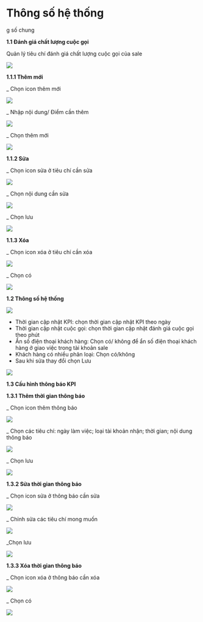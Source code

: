 # Thông số hệ thống

g số chung

**1.1 Đánh giá chất lượng cuộc gọi**

Quản lý tiêu chí đánh giá chất lượng cuộc gọi của sale

![](<../../../../../.gitbook/assets/image (444).png>)

**1.1.1 Thêm mới**

\_ Chọn icon thêm mới&#x20;

![](<../../../../../.gitbook/assets/image (475).png>)

\_ Nhập nội dung/ Điểm cần thêm&#x20;

![](<../../../../../.gitbook/assets/image (476).png>)

\_ Chọn thêm mới

![](<../../../../../.gitbook/assets/image (477).png>)

**1.1.2 Sửa**

\_ Chọn icon sửa ở tiêu chí cần sửa&#x20;

![](<../../../../../.gitbook/assets/image (478).png>)

\_ Chọn nội dung cần sửa&#x20;

![](<../../../../../.gitbook/assets/image (479).png>)

\_ Chọn lưu

![](<../../../../../.gitbook/assets/image (480).png>)

**1.1.3 Xóa**

\_ Chọn icon xóa ở tiêu chí cần xóa&#x20;

![](<../../../../../.gitbook/assets/image (481).png>)

\_ Chọn có

![](<../../../../../.gitbook/assets/image (482).png>)

**1.2 Thông số hệ thống**

![](<../../../../../.gitbook/assets/image (483).png>)

* Thời gian cập nhật KPI: chọn thời gian cập nhật KPI theo ngày
* Thời gian cập nhật cuộc gọi: chọn thời gian cập nhật đánh giá cuộc gọi theo phút
* Ẩn số điện thoại khách hàng: Chọn có/ không để ẩn số điện thoại khách hàng ở giao việc trong tài khoản sale
* Khách hàng có nhiều phân loại: Chọn có/không
* Sau khi sửa thay đổi chọn Lưu

![](<../../../../../.gitbook/assets/image (484).png>)

**1.3 Cấu hình thông báo KPI**

**1.3.1 Thêm thời gian thông báo**

\_ Chọn icon thêm thông báo&#x20;

![](<../../../../../.gitbook/assets/image (486).png>)

\_ Chọn các tiêu chí: ngày làm việc; loại tài khoản nhận; thời gian; nội dung thông báo

![](<../../../../../.gitbook/assets/image (487).png>)

&#x20;\_ Chọn lưu

![](<../../../../../.gitbook/assets/image (488).png>)

**1.3.2 Sửa thời gian thông báo**

\_ Chọn icon sửa ở thông báo cần sửa&#x20;

![](<../../../../../.gitbook/assets/image (489).png>)

\_ Chỉnh sửa các tiêu chí mong muốn&#x20;

![](<../../../../../.gitbook/assets/image (490).png>)

\_Chọn lưu

![](<../../../../../.gitbook/assets/image (491).png>)

**1.3.3 Xóa thời gian thông báo**

\_ Chọn icon xóa ở thông báo cần xóa&#x20;

![](<../../../../../.gitbook/assets/image (492).png>)

\_ Chọn có

![](<../../../../../.gitbook/assets/image (493).png>)
